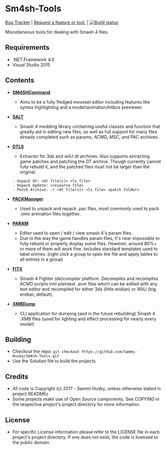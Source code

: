 Sm4sh-Tools
===========
[Bug Tracker](http://www.github.com/sammi-husky/sm4sh-tools/issues) | [Request a feature or tool.](https://github.com/Sammi-Husky/Sm4sh-Tools/issues?q=is%3Aopen+is%3Aissue+label%3Aenhancement) | [![Build status](https://ci.appveyor.com/api/projects/status/e6q6vbdgjs4eoop5?svg=true)](https://ci.appveyor.com/project/Sammi-Husky/sm4sh-tools)

Miscellaneous tools for dealing with Smash 4 files.
## Requirements
- .NET Framework 4.0
- Visual Studio 2015

## Contents
- **[SM4SHCommand](https://github.com/Sammi-Husky/Sm4sh-Tools/tree/master/SM4SHCommand)**
  - Aims to be a fully fledged moveset editor including features like syntax highlighting and a model/animation/hitbox previewer.

- **[SALT](https://github.com/Sammi-Husky/SALT)**
  - Smash 4 modding library containing useful classes and function that greatly aid in editing new files, as well as full support for many files already completed such as params, ACMD, MSC, and PAC archives.

- **[DTLS](https://github.com/Sammi-Husky/Sm4sh-Tools/tree/master/DTLS)**
  - Extractor for 3ds and wiiU dt archives. Also supports extracting game patches and patching the DT archive. Though currently cannot fully rebuild it, and the patched files must not be larger than the original.
   ```
  - Unpack dt: <dt file(s)> <ls file>
  - Unpack Update: <resource file>
  - Patch Archive: -r <dt file(s)> <ls file> <patch folder>
   ```
  
- **[PACKManager](https://github.com/Sammi-Husky/Sm4sh-Tools/tree/master/PACKManager)**
  - Used to unpack and repack .pac files, most commonly used to pack .omo animation files together.

- **[PARAM](https://github.com/Sammi-Husky/Sm4sh-Tools/tree/master/PARAM)**
  - Editor used to open / edit / view smash 4's param files. 
  - Due to the way the game handles param files, it's near impossible to fully rebuild or properly display some files. However, around 80%+ or more of them will work fine. Includes standard templates used to label entries. (right click a group to open the file and apply lables to all entries in a group)

- **[FITX](https://github.com/Sammi-Husky/Sm4sh-Tools/tree/master/FITX)**
  - Smash 4 Fighter (de)compiler platform. Decompiles and recompiles ACMD scripts into plaintext .acm files which can be edited with any text editor and recompiled for either 3ds (little endian) or WiiU (big endian, default).
  
- **[XMBDump](https://github.com/Sammi-Husky/Sm4sh-Tools/tree/master/XMBDump)**
  - CLI application for dumping (and in the future rebuilding) Smash 4 .XMB files (used for lighting and effect processing for nearly every model)

## Building
  - Checkout the repo: `git checkout https://github.com/Sammi-Husky/Sm4sh-Tools.git`
  - Use the Solution file to build the projects.
  
## Credits 
  - All code is Copyright (c) 2017 - Sammi Husky, unless otherwise stated in project READMEs
  - Some projects make use of Open Source components; See COPYING in the respective project's project directory for more information.
  
## License 
  - For specific License information please refer to the LICENSE file in each project's project directory. If one does not exist, the code is licensed to the public domain.
